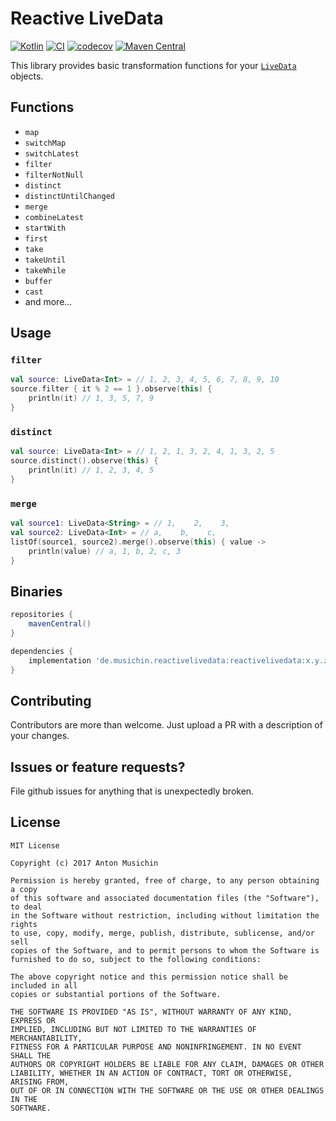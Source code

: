 # Reactive LiveData
[![Kotlin](https://img.shields.io/badge/Kotlin-1.9.10-blue.svg)](http://kotlinlang.org)
[![CI](https://github.com/musichin/ReactiveLiveData/actions/workflows/ci.yml/badge.svg)](https://github.com/musichin/ReactiveLiveData/actions/workflows/ci.yml)
[![codecov](https://codecov.io/gh/musichin/ReactiveLiveData/branch/main/graph/badge.svg?token=6M3tKXUbf3)](https://codecov.io/gh/musichin/ReactiveLiveData)
[![Maven Central](https://img.shields.io/maven-central/v/de.musichin.reactivelivedata/reactivelivedata)](https://search.maven.org/artifact/de.musichin.reactivelivedata/reactivelivedata)

This library provides basic transformation functions for your [`LiveData`](https://developer.android.com/topic/libraries/architecture/livedata.html) objects.

## Functions
* `map`
* `switchMap`
* `switchLatest`
* `filter`
* `filterNotNull`
* `distinct`
* `distinctUntilChanged`
* `merge`
* `combineLatest`
* `startWith`
* `first`
* `take`
* `takeUntil`
* `takeWhile`
* `buffer`
* `cast`
* and more...

## Usage

### `filter`
```kotlin
val source: LiveData<Int> = // 1, 2, 3, 4, 5, 6, 7, 8, 9, 10
source.filter { it % 2 == 1 }.observe(this) {
    println(it) // 1, 3, 5, 7, 9
}
```

### `distinct`
```kotlin
val source: LiveData<Int> = // 1, 2, 1, 3, 2, 4, 1, 3, 2, 5
source.distinct().observe(this) {
    println(it) // 1, 2, 3, 4, 5
}
```

### `merge`
```kotlin
val source1: LiveData<String> = // 1,    2,    3,
val source2: LiveData<Int> = // a,    b,    c,
listOf(source1, source2).merge().observe(this) { value ->
    println(value) // a, 1, b, 2, c, 3
}
```

## Binaries
```groovy
repositories {
    mavenCentral()
}

dependencies {
    implementation 'de.musichin.reactivelivedata:reactivelivedata:x.y.z'
}
```

## Contributing
Contributors are more than welcome. Just upload a PR with a description of your changes.

## Issues or feature requests?
File github issues for anything that is unexpectedly broken.

## License

    MIT License

    Copyright (c) 2017 Anton Musichin

    Permission is hereby granted, free of charge, to any person obtaining a copy
    of this software and associated documentation files (the "Software"), to deal
    in the Software without restriction, including without limitation the rights
    to use, copy, modify, merge, publish, distribute, sublicense, and/or sell
    copies of the Software, and to permit persons to whom the Software is
    furnished to do so, subject to the following conditions:

    The above copyright notice and this permission notice shall be included in all
    copies or substantial portions of the Software.

    THE SOFTWARE IS PROVIDED "AS IS", WITHOUT WARRANTY OF ANY KIND, EXPRESS OR
    IMPLIED, INCLUDING BUT NOT LIMITED TO THE WARRANTIES OF MERCHANTABILITY,
    FITNESS FOR A PARTICULAR PURPOSE AND NONINFRINGEMENT. IN NO EVENT SHALL THE
    AUTHORS OR COPYRIGHT HOLDERS BE LIABLE FOR ANY CLAIM, DAMAGES OR OTHER
    LIABILITY, WHETHER IN AN ACTION OF CONTRACT, TORT OR OTHERWISE, ARISING FROM,
    OUT OF OR IN CONNECTION WITH THE SOFTWARE OR THE USE OR OTHER DEALINGS IN THE
    SOFTWARE.
